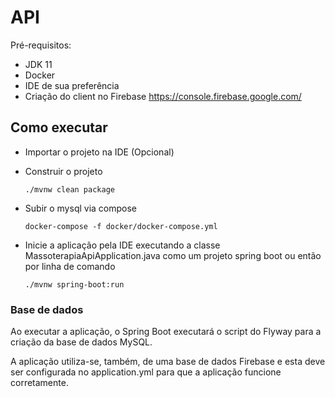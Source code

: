 # API
Pré-requisitos:
- JDK 11
- Docker
- IDE de sua preferência
- Criação do client no Firebase https://console.firebase.google.com/

## Como executar

- Importar o projeto na IDE (Opcional)
- Construir o projeto 

    ```
    ./mvnw clean package
    ```
- Subir o mysql via compose

    ```
    docker-compose -f docker/docker-compose.yml
    ```
- Inicie a aplicação pela IDE executando a classe MassoterapiaApiApplication.java como um projeto spring boot ou então por linha de comando

    ```
    ./mvnw spring-boot:run
    ```
    
### Base de dados

Ao executar a aplicação, o Spring Boot executará o script do Flyway para a criação da base de dados MySQL.

A aplicação utiliza-se, também, de uma base de dados Firebase e esta deve ser configurada no application.yml para que a aplicação funcione corretamente.

